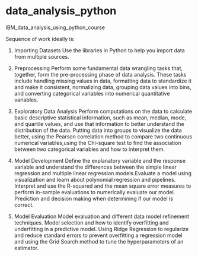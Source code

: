 # data_analysis_python
IBM_data_analysis_using_python_course

Sequence of work ideally is:

1. Importing Datasets
Use the libraries in Python to help you import data from multiple sources.

2. Preprocessing
Perform some fundamental data wrangling tasks that, together, form the pre-processing phase of data analysis. These tasks include handling missing values in data, formatting data to standardize it and make it consistent, normalizing data, grouping data values into bins, and converting categorical variables into numerical quantitative variables.

3. Exploratory Data Analysis
Perform computations on the data to calculate basic descriptive statistical information, such as mean, median, mode, and quartile values, and use that information to better understand the distribution of the data. Putting data into groups to visualize the data better, using the Pearson correlation method to compare two continuous numerical variables,using the Chi-square test to find the association between two categorical variables and how to interpret them.

4. Model Development
Define the explanatory variable and the response variable and understand the differences between the simple linear regression and multiple linear regression models.Evaluate a model using visualization and learn about polynomial regression and pipelines. Interpret and use the R-squared and the mean square error measures to perform in-sample evaluations to numerically evaluate our model. Prediction and decision making when determining if our model is correct.

5. Model Evaluation
Model evaluation and  different data model refinement techniques. Model selection and how to identify overfitting and underfitting in a predictive model. Using Ridge Regression to regularize and reduce standard errors to prevent overfitting a regression model and using the Grid Search method to tune the hyperparameters of an estimator.
